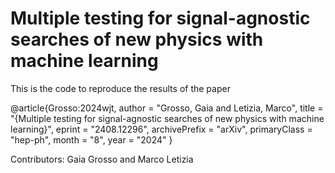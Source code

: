 # Multiple testing for signal-agnostic searches of new physics with machine learning

This is the code to reproduce the results of the paper

@article{Grosso:2024wjt,
    author = "Grosso, Gaia and Letizia, Marco",
    title = "{Multiple testing for signal-agnostic searches of new physics with machine learning}",
    eprint = "2408.12296",
    archivePrefix = "arXiv",
    primaryClass = "hep-ph",
    month = "8",
    year = "2024"
}

Contributors: Gaia Grosso and Marco Letizia
